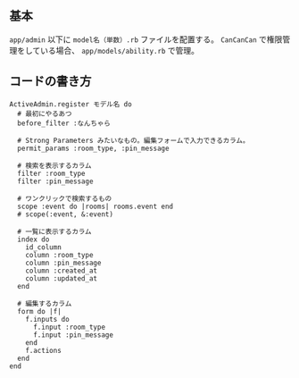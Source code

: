 ## 基本
`app/admin` 以下に `model名（単数）.rb` ファイルを配置する。
`CanCanCan` で権限管理をしている場合、 `app/models/ability.rb` で管理。

## コードの書き方
```
ActiveAdmin.register モデル名 do
  # 最初にやるあつ
  before_filter :なんちゃら

  # Strong Parameters みたいなもの。編集フォームで入力できるカラム。
  permit_params :room_type, :pin_message

  # 検索を表示するカラム
  filter :room_type
  filter :pin_message

  # ワンクリックで検索するもの
  scope :event do |rooms| rooms.event end
  # scope(:event, &:event)

  # 一覧に表示するカラム
  index do
    id_column
    column :room_type
    column :pin_message
    column :created_at
    column :updated_at
  end

  # 編集するカラム
  form do |f|
    f.inputs do
      f.input :room_type
      f.input :pin_message
    end
    f.actions
  end
end
```